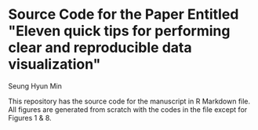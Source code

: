 # Source Code for the Paper Entitled "Eleven quick tips for performing clear and reproducible data visualization"

Seung Hyun Min

This repository has the source code for the manuscript in R Markdown file. All figures are generated from scratch with the codes in the file except for Figures 1 & 8.
